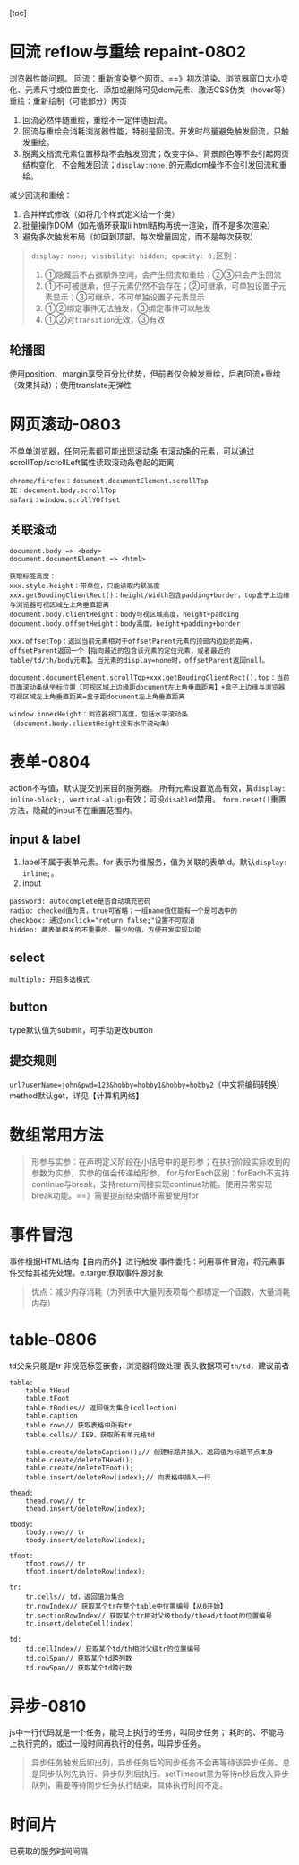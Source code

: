 [toc]
# 回流 reflow与重绘 repaint-0802
浏览器性能问题。
回流：重新渲染整个网页。==》初次渲染、浏览器窗口大小变化、元素尺寸或位置变化、添加或删除可见dom元素、激活CSS伪类（hover等）
重绘：重新绘制（可能部分）网页
1. 回流必然伴随重绘，重绘不一定伴随回流。
2. 回流与重绘会消耗浏览器性能，特别是回流。开发时尽量避免触发回流，只触发重绘。
3. 脱离文档流元素位置移动不会触发回流；改变字体、背景颜色等不会引起网页结构变化，不会触发回流；`display:none;`的元素dom操作不会引发回流和重绘。

减少回流和重绘：

1. 合并样式修改（如将几个样式定义给一个类）
2. 批量操作DOM（如先循环获取li html结构再统一渲染，而不是多次渲染）
3. 避免多次触发布局（如回到顶部，每次增量固定，而不是每次获取）

> `display: none; visibility: hidden; opacity: 0;`区别：
>
> 1. ①隐藏后不占据额外空间，会产生回流和重绘；②③只会产生回流
> 2. ①不可被继承，但子元素仍然不会存在；②可继承，可单独设置子元素显示；③可继承，不可单独设置子元素显示
> 3. ①②绑定事件无法触发，③绑定事件可以触发
> 4. ①②对`transition`无效，③有效

## 轮播图
使用position、margin享受百分比优势，但前者仅会触发重绘，后者回流+重绘（效果抖动）；使用translate无弹性

# 网页滚动-0803
不单单浏览器，任何元素都可能出现滚动条
有滚动条的元素，可以通过scrollTop/scrollLeft属性读取滚动条卷起的距离

```
chrome/firefox：document.documentElement.scrollTop
IE：document.body.scrollTop
safari：window.scrollYOffset
```

## 关联滚动
```
document.body => <body>
document.documentElement => <html>

获取标签高度：
xxx.style.height：带单位，只能读取内联高度
xxx.getBoudingClientRect()：height/width包含padding+border，top盒子上边缘与浏览器可视区域左上角垂直距离
document.body.clientHeight：body可视区域高度，height+padding
document.body.offsetHeight：body高度，height+padding+border

xxx.offsetTop：返回当前元素相对于offsetParent元素的顶部内边距的距离，offsetParent返回一个【指向最近的包含该元素的定位元素，或者最近的table/td/th/body元素】。当元素的display=none时，offsetParent返回null。

document.documentElement.scrollTop+xxx.getBoudingClientRect().top：当前页面滚动条纵坐标位置【可视区域上边缘距document左上角垂直距离】+盒子上边缘与浏览器可视区域左上角垂直距离=盒子距document左上角垂直距离

window.innerHeight：浏览器视口高度，包括水平滚动条（document.body.clientHeight没有水平滚动条）
```

# 表单-0804
action不写值，默认提交到来自的服务器。
所有元素设置宽高有效，算`display: inline-block;`，`vertical-align`有效；可设`disabled`禁用。
`form.reset()`重置方法，隐藏的input不在重置范围内。

## input & label
1. label不属于表单元素。for 表示为谁服务，值为关联的表单id。默认`display: inline;`。
2. input
```
password: autocomplete是否自动填充密码
radio: checked值为真，true可省略；一组name值仅能有一个是可选中的
checkbox: 通过onclick="return false;"设置不可取消
hidden: 藏表单相关的不重要的、量少的值，方便开发实现功能
```

## select
```
multiple: 开启多选模式
```

## button
type默认值为submit，可手动更改button

## 提交规则
`url?userName=john&pwd=123&hobby=hobby1&hobby=hobby2`（中文将编码转换）
method默认get，详见【计算机网络】

# 数组常用方法
> 形参与实参：在声明定义阶段在小括号中的是形参；在执行阶段实际收到的参数为实参，实参的值会传递给形参。
> for与forEach区别：forEach不支持continue与break，支持return间接实现continue功能。使用异常实现break功能。==》需要提前结束循环需要使用for

# 事件冒泡
事件根据HTML结构【自内而外】进行触发
事件委托：利用事件冒泡，将元素事件交给其祖先处理。e.target获取事件源对象
> 优点：减少内存消耗（为列表中大量列表项每个都绑定一个函数，大量消耗内存）

# table-0806
td父亲只能是tr
非规范标签嵌套，浏览器将做处理
表头数据项可`th/td`，建议前者
```
table:
	table.tHead
	table.tFoot
	table.tBodies// 返回值为集合(collection)
	table.caption
	table.rows// 获取表格中所有tr
	table.cells// IE9，获取所有单元格td
	
	table.create/deleteCaption();// 创建标题并插入，返回值为标题节点本身
	table.create/deleteTHead();
	table.create/deleteTFoot();
	table.insert/deleteRow(index);// 向表格中插入一行
	
thead:
	thead.rows// tr
	thead.insert/deleteRow(index);
	
tbody:
	tbody.rows// tr
	tbody.insert/deleteRow(index);
	
tfoot:
	tfoot.rows// tr
	tfoot.insert/deleteRow(index);
	
tr:
	tr.cells// td，返回值为集合
	tr.rowIndex// 获取某个tr在整个table中位置编号【从0开始】
	tr.sectionRowIndex// 获取某个tr相对父级tbody/thead/tfoot的位置编号
	tr.insert/deleteCell(index)
	
td:
	td.cellIndex// 获取某个td/th相对父级tr的位置编号
	td.colSpan// 获取某个td跨列数
	td.rowSpan// 获取某个td跨行数
```

# 异步-0810
js中一行代码就是一个任务，能马上执行的任务，叫同步任务；
耗时的、不能马上执行完的，或过一段时间再执行的任务，叫异步任务。
> 异步任务触发后即出列，异步任务后的同步任务不会再等待该异步任务。总是同步队列先执行、异步队列后执行。setTimeout意为等待n秒后放入异步队列，需要等待同步任务执行结束，具体执行时间不定。

# 时间片
已获取的服务时间间隔